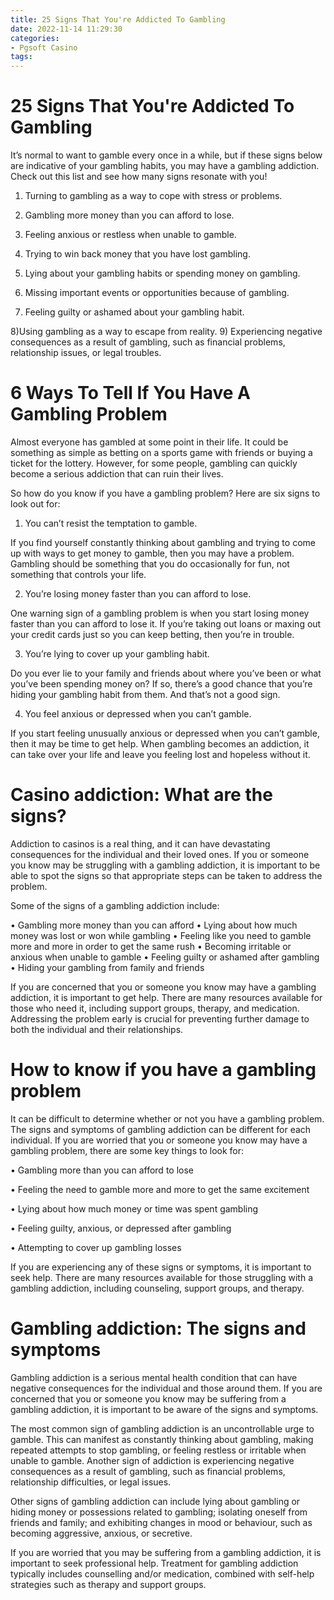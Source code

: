 ```yaml
---
title: 25 Signs That You're Addicted To Gambling
date: 2022-11-14 11:29:30
categories:
- Pgsoft Casino
tags:
---
```



#  25 Signs That You're Addicted To Gambling

It’s normal to want to gamble every once in a while, but if these signs below are indicative of your gambling habits, you may have a gambling addiction. Check out this list and see how many signs resonate with you!

1) Turning to gambling as a way to cope with stress or problems.

2) Gambling more money than you can afford to lose.

3) Feeling anxious or restless when unable to gamble.

4) Trying to win back money that you have lost gambling.

5) Lying about your gambling habits or spending money on gambling.

6) Missing important events or opportunities because of gambling.

7) Feeling guilty or ashamed about your gambling habit.

8)Using gambling as a way to escape from reality.
9) Experiencing negative consequences as a result of gambling, such as financial problems, relationship issues, or legal troubles.

#  6 Ways To Tell If You Have A Gambling Problem

Almost everyone has gambled at some point in their life. It could be something as simple as betting on a sports game with friends or buying a ticket for the lottery. However, for some people, gambling can quickly become a serious addiction that can ruin their lives.

So how do you know if you have a gambling problem? Here are six signs to look out for:

1. You can’t resist the temptation to gamble.

If you find yourself constantly thinking about gambling and trying to come up with ways to get money to gamble, then you may have a problem. Gambling should be something that you do occasionally for fun, not something that controls your life.

2. You’re losing money faster than you can afford to lose.

One warning sign of a gambling problem is when you start losing money faster than you can afford to lose it. If you’re taking out loans or maxing out your credit cards just so you can keep betting, then you’re in trouble.

3. You’re lying to cover up your gambling habit.

Do you ever lie to your family and friends about where you’ve been or what you’ve been spending money on? If so, there’s a good chance that you’re hiding your gambling habit from them. And that’s not a good sign.

4. You feel anxious or depressed when you can’t gamble.

If you start feeling unusually anxious or depressed when you can’t gamble, then it may be time to get help. When gambling becomes an addiction, it can take over your life and leave you feeling lost and hopeless without it.

#  Casino addiction: What are the signs?

Addiction to casinos is a real thing, and it can have devastating consequences for the individual and their loved ones. If you or someone you know may be struggling with a gambling addiction, it is important to be able to spot the signs so that appropriate steps can be taken to address the problem.

Some of the signs of a gambling addiction include:

• Gambling more money than you can afford
• Lying about how much money was lost or won while gambling
• Feeling like you need to gamble more and more in order to get the same rush
• Becoming irritable or anxious when unable to gamble
• Feeling guilty or ashamed after gambling
• Hiding your gambling from family and friends

If you are concerned that you or someone you know may have a gambling addiction, it is important to get help. There are many resources available for those who need it, including support groups, therapy, and medication. Addressing the problem early is crucial for preventing further damage to both the individual and their relationships.

#  How to know if you have a gambling problem

It can be difficult to determine whether or not you have a gambling problem. The signs and symptoms of gambling addiction can be different for each individual. If you are worried that you or someone you know may have a gambling problem, there are some key things to look for:

• Gambling more than you can afford to lose

• Feeling the need to gamble more and more to get the same excitement

• Lying about how much money or time was spent gambling

• Feeling guilty, anxious, or depressed after gambling

• Attempting to cover up gambling losses

If you are experiencing any of these signs or symptoms, it is important to seek help. There are many resources available for those struggling with a gambling addiction, including counseling, support groups, and therapy.

#  Gambling addiction: The signs and symptoms

Gambling addiction is a serious mental health condition that can have negative consequences for the individual and those around them. If you are concerned that you or someone you know may be suffering from a gambling addiction, it is important to be aware of the signs and symptoms.

The most common sign of gambling addiction is an uncontrollable urge to gamble. This can manifest as constantly thinking about gambling, making repeated attempts to stop gambling, or feeling restless or irritable when unable to gamble. Another sign of addiction is experiencing negative consequences as a result of gambling, such as financial problems, relationship difficulties, or legal issues.

Other signs of gambling addiction can include lying about gambling or hiding money or possessions related to gambling; isolating oneself from friends and family; and exhibiting changes in mood or behaviour, such as becoming aggressive, anxious, or secretive.

If you are worried that you may be suffering from a gambling addiction, it is important to seek professional help. Treatment for gambling addiction typically includes counselling and/or medication, combined with self-help strategies such as therapy and support groups.